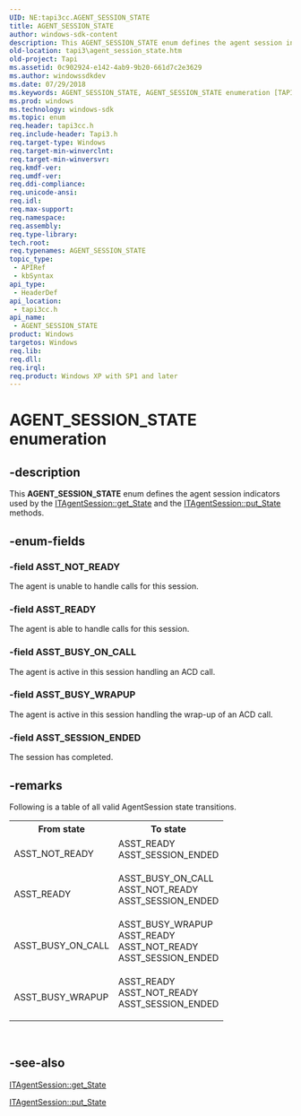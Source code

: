 ```yaml
---
UID: NE:tapi3cc.AGENT_SESSION_STATE
title: AGENT_SESSION_STATE
author: windows-sdk-content
description: This AGENT_SESSION_STATE enum defines the agent session indicators used by the ITAgentSession::get_State and the ITAgentSession::put_State methods.
old-location: tapi3\agent_session_state.htm
old-project: Tapi
ms.assetid: 0c902924-e142-4ab9-9b20-661d7c2e3629
ms.author: windowssdkdev
ms.date: 07/29/2018
ms.keywords: AGENT_SESSION_STATE, AGENT_SESSION_STATE enumeration [TAPI 2.2], ASST_BUSY_ON_CALL, ASST_BUSY_WRAPUP, ASST_NOT_READY, ASST_READY, ASST_SESSION_ENDED, _tapi3_agent_session_state, tapi3.agent_session_state, tapi3cc/AGENT_SESSION_STATE, tapi3cc/ASST_BUSY_ON_CALL, tapi3cc/ASST_BUSY_WRAPUP, tapi3cc/ASST_NOT_READY, tapi3cc/ASST_READY, tapi3cc/ASST_SESSION_ENDED
ms.prod: windows
ms.technology: windows-sdk
ms.topic: enum
req.header: tapi3cc.h
req.include-header: Tapi3.h
req.target-type: Windows
req.target-min-winverclnt: 
req.target-min-winversvr: 
req.kmdf-ver: 
req.umdf-ver: 
req.ddi-compliance: 
req.unicode-ansi: 
req.idl: 
req.max-support: 
req.namespace: 
req.assembly: 
req.type-library: 
tech.root: 
req.typenames: AGENT_SESSION_STATE
topic_type:
 - APIRef
 - kbSyntax
api_type:
 - HeaderDef
api_location:
 - tapi3cc.h
api_name:
 - AGENT_SESSION_STATE
product: Windows
targetos: Windows
req.lib: 
req.dll: 
req.irql: 
req.product: Windows XP with SP1 and later
---
```


# AGENT_SESSION_STATE enumeration


## -description


This 
<b>AGENT_SESSION_STATE</b> enum defines the agent session indicators used by the 
<a href="https://msdn.microsoft.com/85a389ee-2d6c-4607-873a-8ca0c16a0fac">ITAgentSession::get_State</a> and the 
<a href="https://msdn.microsoft.com/4d35bacd-c4e4-4c31-b946-ad76ffb250ed">ITAgentSession::put_State</a> methods.


## -enum-fields




### -field ASST_NOT_READY

The agent is unable to handle calls for this session.


### -field ASST_READY

The agent is able to handle calls for this session.


### -field ASST_BUSY_ON_CALL

The agent is active in this session handling an ACD call.


### -field ASST_BUSY_WRAPUP

The agent is active in this session handling the wrap-up of an ACD call.


### -field ASST_SESSION_ENDED

The session has completed.


## -remarks



Following is a table of all valid AgentSession state transitions.

<table>
<tr>
<th>From state</th>
<th>To state</th>
</tr>
<tr>
<td>ASST_NOT_READY</td>
<td>
<dl>
<dt>ASST_READY</dt>
<dt>ASST_SESSION_ENDED</dt>
</dl>
</td>
</tr>
<tr>
<td>ASST_READY</td>
<td>
<dl>
<dt>ASST_BUSY_ON_CALL</dt>
<dt>ASST_NOT_READY</dt>
<dt>ASST_SESSION_ENDED</dt>
</dl>
</td>
</tr>
<tr>
<td>ASST_BUSY_ON_CALL</td>
<td>
<dl>
<dt>ASST_BUSY_WRAPUP</dt>
<dt>ASST_READY</dt>
<dt>ASST_NOT_READY</dt>
<dt>ASST_SESSION_ENDED</dt>
</dl>
</td>
</tr>
<tr>
<td>ASST_BUSY_WRAPUP</td>
<td>
<dl>
<dt>ASST_READY</dt>
<dt>ASST_NOT_READY</dt>
<dt>ASST_SESSION_ENDED</dt>
</dl>
</td>
</tr>
</table>
 




## -see-also




<a href="https://msdn.microsoft.com/85a389ee-2d6c-4607-873a-8ca0c16a0fac">ITAgentSession::get_State</a>



<a href="https://msdn.microsoft.com/4d35bacd-c4e4-4c31-b946-ad76ffb250ed">ITAgentSession::put_State</a>
 

 

